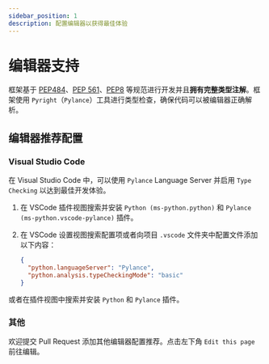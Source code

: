 ```yaml
---
sidebar_position: 1
description: 配置编辑器以获得最佳体验
---
```


# 编辑器支持

框架基于 [PEP484](https://www.python.org/dev/peps/pep-0484/)、[PEP 561](https://www.python.org/dev/peps/pep-0561/)、[PEP8](https://www.python.org/dev/peps/pep-0008/) 等规范进行开发并且**拥有完整类型注解**。框架使用 `Pyright`（`Pylance`）工具进行类型检查，确保代码可以被编辑器正确解析。

## 编辑器推荐配置

### Visual Studio Code

在 Visual Studio Code 中，可以使用 `Pylance` Language Server 并启用 `Type Checking` 以达到最佳开发体验。

1. 在 VSCode 插件视图搜索并安装 `Python (ms-python.python)` 和 `Pylance (ms-python.vscode-pylance)` 插件。

2. 在 VSCode 设置视图搜索配置项或者向项目 `.vscode` 文件夹中配置文件添加以下内容：

   ```json title=settings.json
   {
     "python.languageServer": "Pylance",
     "python.analysis.typeCheckingMode": "basic"
   }
   ```

或者在插件视图中搜索并安装 `Python` 和 `Pylance` 插件。

### 其他

欢迎提交 Pull Request 添加其他编辑器配置推荐。点击左下角 `Edit this page` 前往编辑。

